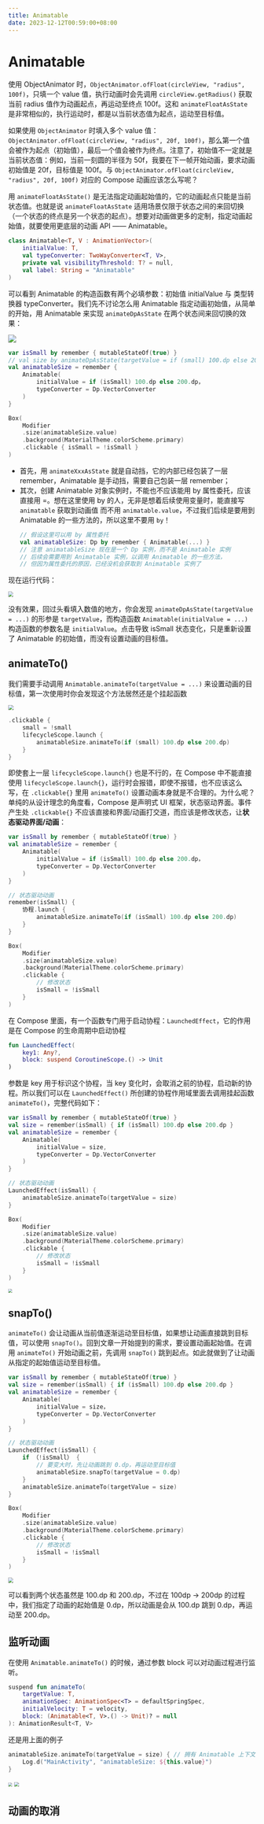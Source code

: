 ```yaml
---
title: Animatable
date: 2023-12-12T00:59:00+08:00
---
```


# Animatable

使用 ObjectAnimator 时，`ObjectAnimator.ofFloat(circleView, "radius", 100f)`，只填一个 value 值，执行动画时会先调用 `circleView.getRadius()` 获取当前 radius 值作为动画起点，再运动至终点 100f。这和 `animateFloatAsState` 是非常相似的，执行运动时，都是以当前状态值为起点，运动至目标值。

如果使用 `ObjectAnimator` 时填入多个 value 值：`ObjectAnimator.ofFloat(circleView, "radius", 20f, 100f)`，那么第一个值会被作为起点（初始值），最后一个值会被作为终点。注意了，初始值不一定就是当前状态值：例如，当前一刻圆的半径为 50f，我要在下一帧开始动画，要求动画初始值是 20f，目标值是 100f。与 `ObjectAnimator.ofFloat(circleView, "radius", 20f, 100f)` 对应的 Compose 动画应该怎么写呢？

用 `animateFloatAsState()` 是无法指定动画起始值的，它的动画起点只能是当前状态值。也就是说 `animateFloatAsState` 适用场景仅限于状态之间的来回切换（一个状态的终点是另一个状态的起点）。想要对动画做更多的定制，指定动画起始值，就要使用更底层的动画 API —— Animatable。

```kotlin
class Animatable<T, V : AnimationVector>(
    initialValue: T,
    val typeConverter: TwoWayConverter<T, V>,
    private val visibilityThreshold: T? = null,
    val label: String = "Animatable"
)
```

可以看到 Animatable 的构造函数有两个必填参数：初始值 initialValue 与 类型转换器 typeConverter。我们先不讨论怎么用 Animatable 指定动画初始值，从简单的开始，用 Animatable 来实现 `animateDpAsState` 在两个状态间来回切换的效果：

![](./assets/animateDpAsState_sample.gif)

```kotlin
var isSmall by remember { mutableStateOf(true) }
// val size by animateDpAsState(targetValue = if (small) 100.dp else 200.dp)
val animatableSize = remember {
    Animatable(
        initialValue = if (isSmall) 100.dp else 200.dp，
        typeConverter = Dp.VectorConverter
    )
}

Box(
    Modifier
    .size(animatableSize.value)
    .background(MaterialTheme.colorScheme.primary)
    .clickable { isSmall = !isSmall }
)
```

- 首先，用 `animateXxxAsState` 就是自动挡，它的内部已经包装了一层 remember，Animatable 是手动挡，需要自己包装一层 remember；
- 其次，创建 Animatable 对象实例时，不能也不应该能用 by 属性委托，应该直接用 =。想在这里使用 by 的人，无非是想着后续使用变量时，能直接写 `animatable` 获取到动画值 而不用 `animatable.value`，不过我们后续是要用到 Animatable 的一些方法的，所以这里不要用 `by`！
  ```kotlin
  // 假设这里可以用 by 属性委托
  val animatableSize: Dp by remember { Animatable(...) }
  // 注意 animatableSize 现在是一个 Dp 实例，而不是 Animatable 实例
  // 后续会需要用到 Animatable 实例，以调用 Animatable 的一些方法，
  // 但因为属性委托的原因，已经没机会获取到 Animatable 实例了
  ```

现在运行代码：

<img src="./assets/没有设置%20targetValue.gif" style="zoom:65%;" />

没有效果，回过头看填入数值的地方，你会发现 `animateDpAsState(targetValue = ...)` 的形参是 `targetValue`，而构造函数 `Animatable(initialValue = ...)` 构造函数的参数名是 `initialValue`。点击导致 isSmall 状态变化，只是重新设置了 Animatable 的初始值，而没有设置动画的目标值。

## animateTo()

我们需要手动调用 `Animatable.animateTo(targetValue = ...)` 来设置动画的目标值，第一次使用时你会发现这个方法居然还是个挂起函数

<img src="./assets/animateTo.jpg" style="zoom: 67%;" />

```kotlin
.clickable {
    small = !small
    lifecycleScope.launch {
        animatableSize.animateTo(if (small) 100.dp else 200.dp)
    }
}
```

即使套上一层 `lifecycleScope.launch{}` 也是不行的，在 Compose 中不能直接使用 `lifecycleScope.launch{}`，运行时会报错，即使不报错，也不应该这么写，在 `.clickable{}` 里用 `animateTo()` 设置动画本身就是不合理的。为什么呢？单纯的从设计理念的角度看，Compose 是声明式 UI 框架，状态驱动界面。事件产生处 `.clickable{}` 不应该直接和界面/动画打交道，而应该是修改状态，让**状态驱动界面/动画**：

```kotlin
var isSmall by remember { mutableStateOf(true) }
val animatableSize = remember {
    Animatable(
        initialValue = if (isSmall) 100.dp else 200.dp，
        typeConverter = Dp.VectorConverter
    )
}

// 状态驱动动画
remember(isSmall) {
    协程.launch {
        animatableSize.animateTo(if (isSmall) 100.dp else 200.dp)
    }
}

Box(
    Modifier
    .size(animatableSize.value)
    .background(MaterialTheme.colorScheme.primary)
    .clickable {
        // 修改状态
        isSmall = !isSmall
    }
)
```

在 Compose 里面，有一个函数专门用于启动协程：`LaunchedEffect`，它的作用是在 Compose 的生命周期中启动协程

```kotlin
fun LaunchedEffect(
    key1: Any?,
    block: suspend CoroutineScope.() -> Unit
)
```

参数是 key 用于标识这个协程，当 key 变化时，会取消之前的协程，启动新的协程。所以我们可以在 `LaunchedEffect()` 所创建的协程作用域里面去调用挂起函数 `animateTo()`，完整代码如下：

```kotlin
var isSmall by remember { mutableStateOf(true) }
val size = remember(isSmall) { if (isSmall) 100.dp else 200.dp }
val animatableSize = remember {
    Animatable(
        initialValue = size,
        typeConverter = Dp.VectorConverter
    )
}

// 状态驱动动画
LaunchedEffect(isSmall) {
    animatableSize.animateTo(targetValue = size)
}

Box(
    Modifier
    .size(animatableSize.value)
    .background(MaterialTheme.colorScheme.primary)
    .clickable {
        // 修改状态
        isSmall = !isSmall
    }
)
```

<img src="./assets/大小状态切换.gif" style="zoom:50%;" />

## snapTo()

`animateTo()` 会让动画从当前值逐渐运动至目标值，如果想让动画直接跳到目标值，可以使用 `snapTo()`。回到文章一开始提到的需求，要设置动画起始值。在调用 `animateTo()` 开始动画之前，先调用 `snapTo()` 跳到起点。如此就做到了让动画从指定的起始值运动至目标值。

```kotlin
var isSmall by remember { mutableStateOf(true) }
val size = remember(isSmall) { if (isSmall) 100.dp else 200.dp }
val animatableSize = remember {
    Animatable(
        initialValue = size，
        typeConverter = Dp.VectorConverter
    )
}

// 状态驱动动画
LaunchedEffect(isSmall) {
    if （!isSmall） {
        // 要变大时，先让动画跳到 0.dp，再运动至目标值
        animatableSize.snapTo(targetValue = 0.dp)
    }
    animatableSize.animateTo(targetValue = size)
}

Box(
    Modifier
    .size(animatableSize.value)
    .background(MaterialTheme.colorScheme.primary)
    .clickable {
        // 修改状态
        isSmall = !isSmall
    }
)
```

<img src="./assets/snapTo.gif" style="zoom:65%;" />

可以看到两个状态虽然是 100.dp 和 200.dp，不过在 100dp -> 200dp 的过程中，我们指定了动画的起始值是 0.dp，所以动画是会从 100.dp 跳到 0.dp，再运动至 200.dp。



## 监听动画

在使用 `Animatable.animateTo()` 的时候，通过参数 block 可以对动画过程进行监听。

```kotlin
suspend fun animateTo(
    targetValue: T,
    animationSpec: AnimationSpec<T> = defaultSpringSpec,
    initialVelocity: T = velocity,
    block: (Animatable<T, V>.() -> Unit)? = null
): AnimationResult<T, V>
```

还是用上面的例子

```kotlin
animatableSize.animateTo(targetValue = size) { // 拥有 Animatable 上下文
    Log.d("MainActivity", "animatableSize: ${this.value}")
}
```

<img src="./assets/大小状态切换.gif" style="zoom:50%;" />

<img src="./assets/logcat.jpg" style="zoom:60%;" />



## 动画的取消

